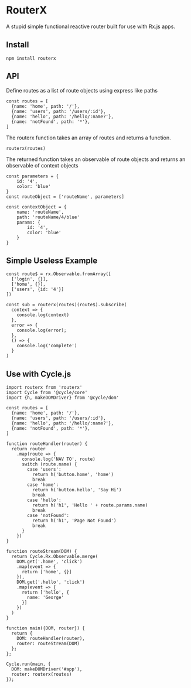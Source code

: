 # RouterX
A stupid simple functional reactive router built for use with Rx.js apps.

## Install
    npm install routerx

## API
Define routes as a list of route objects using express like paths


```
const routes = [
  {name: 'home', path: '/'},
  {name: 'users', path: '/users/:id'},
  {name: 'hello', path: '/hello/:name?'},
  {name: 'notFound', path: '*'},
]
```


The routerx function takes an array of routes and returns a function.

    routerx(routes)

The returned function takes an observable of route objects and returns an observable of context objects

    const parameters = {
        id: '4',
        color: 'blue'
    }
    const routeObject = ['routeName', parameters]

    const contextObject = {
        name: 'routeName',
        path: 'routeName/4/blue'
        params: {
            id: '4',
            color: 'blue'
        }
    }


## Simple Useless Example
    const route$ = rx.Observable.fromArray([
      ['login', {}],
      ['home', {}],
      ['users', {id: '4'}]
    ])

    const sub = routerx(routes)(route$).subscribe(
      context => {
        console.log(context)
      },
      error => {
        console.log(error);
      },
      () => {
        console.log('complete')
      }
    )


## Use with Cycle.js
    import routerx from 'routerx'
    import Cycle from '@cycle/core'
    import {h, makeDOMDriver} from '@cycle/dom'

    const routes = [
      {name: 'home', path: '/'},
      {name: 'users', path: '/users/:id'},
      {name: 'hello', path: '/hello/:name?'},
      {name: 'notFound', path: '*'},
    ]

    function routeHandler(router) {
      return router
        .map(route => {
          console.log('NAV TO', route)
          switch (route.name) {
            case 'users':
              return h('button.home', 'home')
              break
            case 'home':
              return h('button.hello', 'Say Hi')
              break
            case 'hello':
              return h('h1', 'Hello ' + route.params.name)
              break
            case 'notFound':
              return h('h1', 'Page Not Found')
              break
          }
        })
    }

    function routeStream(DOM) {
      return Cycle.Rx.Observable.merge(
        DOM.get('.home', 'click')
        .map(event => {
          return ['home', {}]
        }),
        DOM.get('.hello', 'click')
        .map(event => {
          return ['hello', {
            name: 'George'
          }]
        })
      )
    }

    function main({DOM, router}) {
      return {
        DOM: routeHandler(router),
        router: routeStream(DOM)
      };
    };

    Cycle.run(main, {
      DOM: makeDOMDriver('#app'),
      router: routerx(routes)
    });
